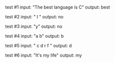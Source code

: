 test #1
input: "The best language is C"
output: best

test #2
input: " I "
output: no

test #3
input: "y"
output: no

test #4
input: "a b"
output: b

test #5
input: " c d r f "
output: d

test #6
input: "It's my life"
output: my
